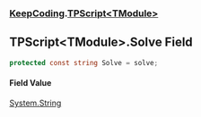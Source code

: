 ### [KeepCoding](KeepCoding.md 'KeepCoding').[TPScript&lt;TModule&gt;](KeepCoding_TPScript_TModule_.md 'KeepCoding.TPScript&lt;TModule&gt;')
## TPScript&lt;TModule&gt;.Solve Field
```csharp
protected const string Solve = solve;
```
#### Field Value
[System.String](https://docs.microsoft.com/en-us/dotnet/api/System.String 'System.String')
